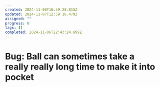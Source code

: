 ```yaml
---
created: 2024-11-06T16:59:28.815Z
updated: 2024-11-07T12:59:16.479Z
assigned: ""
progress: 0
tags: []
completed: 2024-11-06T22:43:24.699Z
---
```


# Bug: Ball can sometimes take a really really long time to make it into pocket

